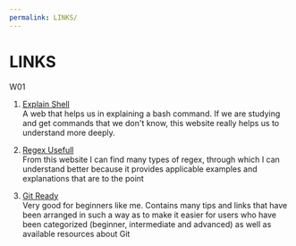 ```yaml
---
permalink: LINKS/
---
```


# LINKS
W01

1. [Explain Shell](https://explainshell.com/)<br>
A web that helps us in explaining a bash command. If we are studying and get commands that we don't know, this website really helps us to understand more deeply.

2. [Regex Usefull](https://www.regular-expressions.infohttps://www.regular-expressions.info)<br>
From this website I can find many types of regex, through which I can understand better because it provides applicable examples and explanations that are to the point

3. [Git Ready](https://gitready.com/)<br>
Very good for beginners like me. Contains many tips and links that have been arranged in such a way as to make it easier for users who have been categorized (beginner, intermediate and advanced) as well as available resources about Git
<br>
